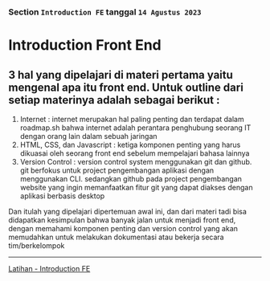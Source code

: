 ### Section `Introduction FE` tanggal `14 Agustus 2023`

# Introduction Front End


3 hal yang dipelajari di materi pertama yaitu mengenal apa itu front end. Untuk outline dari setiap materinya adalah sebagai berikut :
---
1. Internet : internet merupakan hal paling penting dan terdapat dalam roadmap.sh bahwa internet adalah perantara penghubung seorang IT dengan orang lain dalam sebuah jaringan  
2. HTML, CSS, dan Javascript : ketiga komponen penting yang harus dikuasai oleh seorang front end sebelum mempelajari bahasa lainnya
3. Version Control : version control system menggunakan git dan github. git berfokus untuk project pengembangan aplikasi dengan menggunakan CLI. sedangkan github pada project pengembangan website yang ingin memanfaatkan fitur git yang dapat diakses dengan aplikasi berbasis desktop

Dan itulah yang dipelajari dipertemuan awal ini, dan dari materi tadi bisa didapatkan kesimpulan bahwa banyak jalan untuk menjadi front end, dengan memahami komponen penting dan version control yang akan memudahkan untuk melakukan dokumentasi atau bekerja secara tim/berkelompok

---

[Latihan - Introduction FE](https://docs.google.com/document/d/13pN5Zuyc8TQwlvcR4ZDG4L76xWSsYwXjT8LbrYaMKNQ/edit) 

